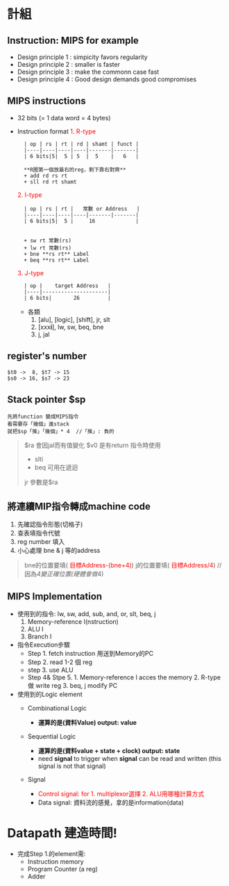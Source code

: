 計組
===
## Instruction: MIPS for example
+ Design principle 1 : simpicity favors regularity
+ Design principle 2 : smaller is faster
+ Design principle 3 : make the commonn case fast
+ Design principle 4 : Good design demands good compromises

## MIPS instructions
+ 32 bits (= 1 data word = 4 bytes)
+ Instruction format
   <font color="red"> 1. R-type</font>
        
        | op | rs | rt | rd | shamt | funct |
        |----|----|----|----|-------|-------|
        | 6 bits|5|  5 | 5  |  5    |   6   |

        **R圈第一個放最右的reg，剩下靠右對齊**
        + add rd rs rt
        + sll rd rt shamt
     <font color="red">2. I-type</font>

        | op | rs | rt |   常數 or Address   |
        |----|----|----|----|-------|-------|
        | 6 bits|5|  5 |     16             |
        

        + sw rt 常數(rs)
        + lw rt 常數(rs)
        + bne **rs rt** Label
        + beq **rs rt** Label

     <font color="red">3. J-type</font>

        | op |    target Address   |
        |----|---------------------|
        | 6 bits|       26         |
        
    
    + 各類
        1. [alu], [logic], [shift], jr, slt
        2. [xxx**i**], lw, sw, beq, bne
        3. j, jal

## register's number
    $t0 ->  8, $t7 -> 15
    $s0 -> 16, $s7 -> 23
    
## Stack pointer $sp
    先將function 變成MIPS指令
    看需要存「幾個」進stack
    就把$sp「推」「幾個」* 4  //「推」: 負的
    
> $ra 會因jal而有值變化
> $v0 是有return 指令時使用
> + slti 
> + beq 可用在遞迴
> 
> jr 參數是$ra
> 

## 將連續MIP指令轉成machine code
1. 先確認指令形態(切格子)
2. 查表填指令代號
3. reg number 填入
4. 小心處理 bne & j 等的address
> bne的位置要填( <font color="red">目標Address-(bne+4)</font>)
> j的位置要填( <font color="red">目標Address/4</font>) //因為*4變正確位置(硬體會做*4)

## MIPS Implementation
+ 使用到的指令: lw, sw, add, sub, and, or, slt, beq, j
    1. Memory-reference I(nstruction)
    2. ALU I
    3. Branch I
+ 指令Execution步驟
    + Step 1. fetch instruction 用送到Memory的PC
    + Step 2. read 1-2 個 reg
    + step 3. use ALU
    + Step 4&
      Stpe 5. 
          1. Memory-reference I acces the memory
          2. R-type 做 write reg
          3. beq, j modify PC
+ 使用到的Logic element
    + Combinational Logic
        + **運算的是(資料Value) output: value**
    + Sequential Logic
        + **運算的是(資料value + state + clock) output: state**
        + need **signal** to trigger when **signal** can be read and written (this signal is not that signal)

    + Signal
        +  <font color="red">Control signal: for 1. multiplexor選擇 2. ALU用哪種計算方式</font>
        + Data signal: 資料流的感覺，拿的是information(data)


# Datapath 建造時間!
+ 完成Step 1.的element需:
    + Instruction memory
    + Program Counter (a reg)
    + Adder
        
    
